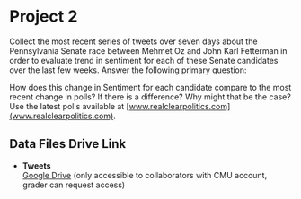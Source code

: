 # Project 2

Collect the most recent series of tweets over seven days about the Pennsylvania Senate race between Mehmet Oz and John Karl Fetterman in order to evaluate trend in sentiment for each of these Senate candidates over the last few weeks. Answer the following primary question:

How does this change in Sentiment for each candidate compare to the most recent change in polls? If there is a difference? Why might that be the case? Use the latest polls available at [www.realclearpolitics.com](www.realclearpolitics.com).

## Data Files Drive Link

- **Tweets** <br>
[Google Drive](https://drive.google.com/drive/folders/1x6oCiWlzhrMLt-SzgYUyDSBGVprW0m90?usp=sharing) (only accessible to collaborators with CMU account, grader can request access)
